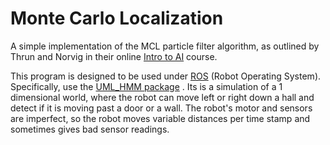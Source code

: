 # Monte Carlo Localization

A simple implementation of the MCL particle filter algorithm, as outlined by Thrun 
and Norvig in their online [Intro to AI](www.ai-class.com) course.

This program is designed to be used under [ROS](www.ros.org) (Robot Operating
System). Specifically, use the 
[UML_HMM package](http://www.cs.uml.edu/ecg/pub/uploads/MRspr12/uml_hmm.tar.gz)
. Its is a simulation of a 1 dimensional world, where the robot can move left 
or right down a hall and detect if it is moving past a door or a wall. The 
robot's motor and sensors are imperfect, so the robot moves variable distances
per time stamp and sometimes gives bad sensor readings. 


